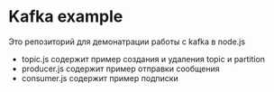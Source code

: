 # Kafka example

Это репозиторий для демонатрации работы с kafka в node.js

- topic.js содержит пример создания и удаления topic и partition
- producer.js содержит пример отправки сообщения
- consumer.js содержит пример подписки
